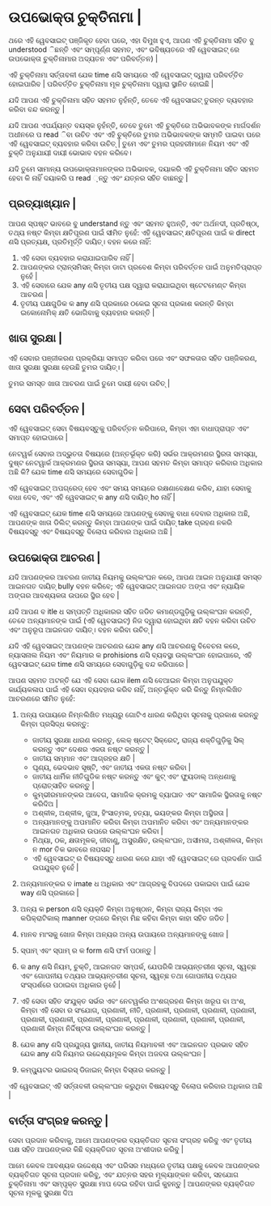 # ଉପଭୋକ୍ତା ଚୁକ୍ତିନାମା |

ଥରେ ଏହି ୱେବସାଇଟ୍ ପଞ୍ଜିକୃତ ହେବା ପରେ, ଏହା ବିମୁଖ ହୁଏ, ଆପଣ ଏହି ଚୁକ୍ତିନାମା ସହିତ ବୁ understood ିଛନ୍ତି ଏବଂ ସମ୍ପୂର୍ଣ୍ଣ ସହମତ, ଏବଂ ଭବିଷ୍ୟତରେ ଏହି ୱେବସାଇଟ୍ ରେ ଉପଭୋକ୍ତା ଚୁକ୍ତିନାମାର ଅଦ୍ୟତନ ଏବଂ ପରିବର୍ତ୍ତନ) |

ଏହି ଚୁକ୍ତିନାମା ସର୍ତ୍ତାବଳୀ ଯେକ time ଣସି ସମୟରେ ଏହି ୱେବସାଇଟ୍ ଦ୍ୱାରା ପରିବର୍ତ୍ତିତ ହୋଇପାରିବ | ପରିବର୍ତ୍ତିତ ଚୁକ୍ତିନାମା ମୂଳ ଚୁକ୍ତିନାମା ଦ୍ୱାରା ସ୍ଥାନିତ ହୋଇଛି |

ଯଦି ଆପଣ ଏହି ଚୁକ୍ତିନାମା ସହିତ ସହମତ ନୁହଁନ୍ତି, ତେବେ ଏହି ୱେବସାଇଟ୍ ତୁରନ୍ତ ବ୍ୟବହାର କରିବା ବନ୍ଦ କରନ୍ତୁ |

ଯଦି ଆପଣ ଏପର୍ଯ୍ୟନ୍ତ ବୟସ୍କ ନୁହଁନ୍ତି, ତେବେ ତୁମେ ଏହି ଚୁକ୍ତିରେ ଅଭିଭାବକଙ୍କ ମାର୍ଗଦର୍ଶନ ଅଧୀନରେ ପ read ିବା ଉଚିତ ଏବଂ ଏହି ଚୁକ୍ତିରେ ତୁମର ଅଭିଭାବକଙ୍କ ସମ୍ମତି ପାଇବା ପରେ ଏହି ୱେବସାଇଟ୍ ବ୍ୟବହାର କରିବା ଉଚିତ୍ | ତୁମେ ଏବଂ ତୁମର ପ୍ରହରୀମାନେ ନିୟମ ଏବଂ ଏହି ଚୁକ୍ତି ଅନୁଯାୟୀ ଦାୟୀ ଭୋଭାବ ବହନ କରିବେ।

ଯଦି ତୁମେ ସାମାନ୍ୟ ଉପଭୋକ୍ତାମାନଙ୍କର ଅଭିଭାବକ, ଦୟାକରି ଏହି ଚୁକ୍ତିନାମା ସହିତ ସହମତ ହେବା କି ନାହିଁ ଦୟାକରି ପ read ଼ନ୍ତୁ ଏବଂ ଯତ୍ନର ସହିତ ବାଛନ୍ତୁ |

## ପ୍ରତ୍ୟାଖ୍ୟାନ |

ଆପଣ ସ୍ପଷ୍ଟ ଭାବରେ ବୁ understand ନ୍ତୁ ଏବଂ ସହମତ ହୁଅନ୍ତି, ଏବଂ ଅର୍ଥନଦୀ, ପ୍ରତିଷ୍ଠା, ତଥ୍ୟ ନଷ୍ଟ କିମ୍ବା କ୍ଷତିପୂରଣ ପାଇଁ ସୀମିତ ନୁହେଁ: ଏହି ୱେବସାଇଟ୍ କ୍ଷତିପୂରଣ ପାଇଁ କ direct ଣସି ପ୍ରତ୍ୟକ୍ଷ, ପ୍ରତିମୂର୍ତ୍ତି ଦାୟିତ୍। ବହନ କରେ ନାହିଁ:

1. ଏହି ସେବା ବ୍ୟବହାର କରାଯାଇପାରିବ ନାହିଁ |
1. ଆପଣଙ୍କର ଟ୍ରାନ୍ସମିସନ୍ କିମ୍ବା ଡାଟା ପ୍ରବେଶ କିମ୍ବା ପରିବର୍ତ୍ତନ ପାଇଁ ଅନୁମତିପ୍ରାପ୍ତ ନୁହେଁ |
1. ଏହି ସେବାରେ ଯେକ any ଣସି ତୃତୀୟ ପକ୍ଷ ଦ୍ୱାରା କରାଯାଇଥିବା ଷ୍ଟେଟମେଣ୍ଟ କିମ୍ବା ଆଚରଣ |
1. ତୃତୀୟ ପକ୍ଷଗୁଡିକ କ any ଣସି ପ୍ରକାରେ ଠକେଇ ସୂଚନା ପ୍ରକାଶ କରନ୍ତି କିମ୍ବା ଇକୋନୋମିକ୍ କ୍ଷତି ଭୋଗିବାକୁ ବ୍ୟବହାର କରନ୍ତି |

## ଖାତା ସୁରକ୍ଷା |

ଏହି ସେବାର ପଞ୍ଜୀକରଣ ପ୍ରକ୍ରିୟା ସମାପ୍ତ କରିବା ପରେ ଏବଂ ସଫଳତାର ସହିତ ପଞ୍ଜିକରଣ, ଖାତା ସୁରକ୍ଷା ସୁରକ୍ଷା ହେଉଛି ତୁମର ଦାୟିତ୍। |

ତୁମର ସମସ୍ତ ଖାତା ଆଚରଣ ପାଇଁ ତୁମେ ଦାୟୀ ହେବା ଉଚିତ୍ |

## ସେବା ପରିବର୍ତ୍ତନ |

ଏହି ୱେବସାଇଟ୍ ସେବା ବିଷୟବସ୍ତୁକୁ ପରିବର୍ତ୍ତନ କରିପାରେ, କିମ୍ବା ଏହା ବାଧାପ୍ରାପ୍ତ ଏବଂ ସମାପ୍ତ ହୋଇପାରେ |

ନେଟୱର୍କ ସେବାର ଅଦ୍ଭୁତତା ବିଷୟରେ (ଅନ୍ତର୍ଭୂକ୍ତ କରି) ସର୍ଭର ଆକ୍ରମଣର ସ୍ଥିରତା ସମସ୍ୟା, ଦୁଷ୍ଟ ନେଟୱାର୍କ ଆକ୍ରମଣର ସ୍ଥିରତା ସମସ୍ୟା, ଆପଣ ସହମତ କିମ୍ବା ସମାପ୍ତ କରିବାର ଅଧିକାର ଅଛି କି? ଯେକ time ଣସି ସମୟରେ ସେବାଗୁଡିକ |

ଏହି ୱେବସାଇଟ୍ ଅପଗ୍ରେଡ୍ ହେବ ଏବଂ ସମୟ ସମୟରେ ରକ୍ଷଣାବେକ୍ଷଣ କରିବ, ଯାହା ସେବାକୁ ବାଧା ଦେବ, ଏବଂ ଏହି ୱେବସାଇଟ୍ କ any ଣସି ଦାୟିତ୍ ho ନାହିଁ |

ଏହି ୱେବସାଇଟ୍ ଯେକ time ଣସି ସମୟରେ ଆପଣଙ୍କୁ ସେବାକୁ ବାଧା ଦେବାର ଅଧିକାର ଅଛି, ଆପଣଙ୍କ ଖାତା ଡିଲିଟ୍ କରନ୍ତୁ କିମ୍ବା ଆପଣଙ୍କ ପାଇଁ ଦାୟିତ୍ take ଗ୍ରହଣ ନକରି ବିଷୟବସ୍ତୁ ଏବଂ ବିଷୟବସ୍ତୁ ବିଲୋପ କରିବାର ଅଧିକାର ଅଛି |

## ଉପଭୋକ୍ତା ଆଚରଣ |

ଯଦି ଆପଣଙ୍କର ଆଚରଣ ଜାତୀୟ ନିୟମକୁ ଉଲ୍ଲଂଘନ କରେ, ଆପଣ ଆଇନ ଅନୁଯାୟୀ ସମସ୍ତ ଆଇନଗତ ଦାୟିତ୍ bully ବହନ କରିବେ; ଏହି ୱେବସାଇଟ୍ ଆଇନଗତ ଅଙ୍ଗ ଏବଂ ନ୍ୟାୟିକ ଅଙ୍ଗର ଆବଶ୍ୟକତା ଉପରେ ସ୍ଥିର ହେବ |

ଯଦି ଆପଣ ବ itle ଧ ସମ୍ପତ୍ତି ଅଧିକାରର ସହିତ ଜଡିତ କମାଣ୍ଡଗୁଡ଼ିକୁ ଉଲ୍ଲଂଘନ କରନ୍ତି, ତେବେ ଅନ୍ୟମାନଙ୍କ ପାଇଁ (ଏହି ୱେବସାଇଟ୍) ନିଜ ଦ୍ୱାରା ହୋଇଥିବା କ୍ଷତି ବହନ କରିବା ଉଚିତ ଏବଂ ଅନୁରୂପ ଆଇନଗତ ଦାୟିତ୍। ବହନ କରିବା ଉଚିତ୍ |

ଯଦି ଏହି ୱେବସାଇଟ୍ ଆପଣଙ୍କ ଆଚରଣର ଯେକ any ଣସି ଆଚରଣକୁ ବିବେଚନା କରେ, ନ୍ୟାସନାଲ ନିୟମ ଏବଂ ନିୟମାର କ prohisions ଣସି ବ୍ୟବସ୍ଥା ଉଲ୍ଲଂଘନ ହୋଇପାରେ, ଏହି ୱେବସାଇଟ୍ ଯେକ time ଣସି ସମୟରେ ସେବାଗୁଡ଼ିକୁ ବନ୍ଦ କରିପାରେ |

ଆପଣ ସହମତ ଅଟନ୍ତି ଯେ ଏହି ସେବା ଯେକ ilem ଣସି ବେଆଇନ କିମ୍ବା ଅନୁପଯୁକ୍ତ କାର୍ଯ୍ୟକଳାପ ପାଇଁ ଏହି ସେବା ବ୍ୟବହାର କରିବ ନାହିଁ, ଅନ୍ତର୍ଭୂକ୍ତ କରି କିନ୍ତୁ ନିମ୍ନଲିଖିତ ଆଚରଣରେ ସୀମିତ ନୁହେଁ:

1. ଅନ୍ୟ ଉପାୟରେ ନିମ୍ନଲିଖିତ ମଧ୍ୟରୁ ଗୋଟିଏ ଧାରଣ କରିଥିବା ସୂଚନାକୁ ପ୍ରକାଶ କରନ୍ତୁ କିମ୍ବା ପ୍ରସିଦ୍ଧ କରନ୍ତୁ:

   * ଜାତୀୟ ସୁରକ୍ଷା ଧାରଣ କରନ୍ତୁ, ଲେକ୍ ଷ୍ଟେଟ୍ ସିକ୍ରେଟ୍, ରାଜ୍ୟ ଶକ୍ତିଗୁଡ଼ିକୁ ସିଲ୍ କରନ୍ତୁ ଏବଂ ଦେଶର ଏକତା ନଷ୍ଟ କରନ୍ତୁ |
   * ଜାତୀୟ ସମ୍ମାନ ଏବଂ ଆଗ୍ରହର କ୍ଷତି |
   * ଘୃଣ୍ୟ, ଭେଦଭାବ ସୃଷ୍ଟି, ଏବଂ ଜାତୀୟ ଏକତା ନଷ୍ଟ କରିବା |
   * ଜାତୀୟ ଧାର୍ମିକ ନୀତିଗୁଡିକ ନଷ୍ଟ କରନ୍ତୁ ଏବଂ କୁଟ୍ ଏବଂ ଫ୍ୟୁଡାଲ୍ ଅନ୍ଧଣାକୁ ପ୍ରୋତ୍ସାହିତ କରନ୍ତୁ |
   * କୁମ୍ଭୀରମାନଙ୍କର ଆବେଗ, ସାମାଜିକ କ୍ରମକୁ ବ୍ୟାଘାତ ଏବଂ ସାମାଜିକ ସ୍ଥିରତାକୁ ନଷ୍ଟ କରିଦିଅ |
   * ଅଶ୍ଳୀଳ, ଅଶ୍ଳୀଳ, ଜୁଆ, ହିଂସାତ୍ମକ, ହତ୍ୟା, ଭୟଙ୍କର କିମ୍ବା ଅସ୍ଥିରତା |
   * ଅନ୍ୟମାନଙ୍କୁ ଅପମାନିତ କରିବା କିମ୍ବା ଅପମାନିତ କରିବା ଏବଂ ଅନ୍ୟମାନଙ୍କର ଆଇନଗତ ଅଧିକାର ଉପରେ ଉଲ୍ଲଂଘନ କରିବା |
   * ମିଥ୍ୟା, ଠକ, କ୍ଷତାମୂଳକ, ଜୀବାଣୁ, ଅସୁରକ୍ଷିତ, ଉଲ୍ଲଂଘନ, ଅସୀମତା, ଅଶ୍ଳୀଳତା, କିମ୍ବା ନ mor ତିକ ଭାବରେ ନାପସନ୍ଦ |
   * ଏହି ୱେବସାଇଟ୍ ର ବିଷୟବସ୍ତୁ ଧାରଣ କରେ ଯାହା ଏହି ୱେବସାଇଟ୍ ରେ ପ୍ରଦର୍ଶନ ପାଇଁ ଉପଯୁକ୍ତ ନୁହେଁ |

1. ଅନ୍ୟମାନଙ୍କର ବ imate ଧ ଅଧିକାର ଏବଂ ଆଗ୍ରହକୁ ବିପଦରେ ପକାଇବା ପାଇଁ ଯେକ way ଣସି ପ୍ରକାରେ |
1. ଅନ୍ୟ କ person ଣସି ବ୍ୟକ୍ତି କିମ୍ବା ଅନୁଷ୍ଠାନ, କିମ୍ବା ରାଜ୍ୟ କିମ୍ବା ଏକ କପିକ୍ରାଟିକାଲ୍ manner ଙ୍ଗରେ କିମ୍ବା ମିଛ କହିବା କିମ୍ବା କାହା ସହିତ ଜଡିତ |
1. ମାନବ ମାଂସକୁ ଖୋଜ କିମ୍ବା ଅନ୍ୟର ଅନ୍ୟ ଉପାୟରେ ଅନ୍ୟମାନଙ୍କୁ ଖୋଜ |
1. ସ୍ପାମ୍ ଏବଂ ସ୍ପାମ୍ ର କ form ଣସି ଫର୍ମ ପଠାନ୍ତୁ |
1. କ any ଣସି ନିୟମ, ଚୁକ୍ତି, ଆଇନଗତ ସମ୍ପର୍କ, ଯେପରିକି ଆଭ୍ୟନ୍ତରୀଣ ସୂଚନା, ସ୍ୱଚ୍ଛ ଏବଂ ଗୋପନୀୟ ତଥ୍ୟର ଆଭ୍ୟନ୍ତରୀଣ ସୂଚନା, ସ୍ୱଚ୍ଛ ତଥା ଗୋପନୀୟ ତଥ୍ୟର ସଂସ୍ପର୍ଶରେ ପଠାଇବା ଅଧିକାର ନୁହେଁ |
1. ଏହି ସେବା ସହିତ ସଂଯୁକ୍ତ ସର୍ଭର ଏବଂ ନେଟୱର୍କର ଅଂଶଗ୍ରହଣ କିମ୍ବା ଖରୂପ ବା ଅଂଶ, କିମ୍ବା ଏହି ସେବା ର ସଂଯୋଗ, ପ୍ରଣାଳୀ, ନୀତି, ପ୍ରଣାଳୀ, ପ୍ରଣାଳୀ, ପ୍ରଣାଳୀ, ପ୍ରଣାଳୀ, ପ୍ରଣାଳୀ, ପ୍ରଣାଳୀ, ପ୍ରଣାଳୀ, ପ୍ରଣାଳୀ, ପ୍ରଣାଳୀ, ପ୍ରଣାଳୀ, ପ୍ରଣାଳୀ, ପ୍ରଣାଳୀ, ପ୍ରଣାଳୀ କିମ୍ବା ନିର୍ଦ୍ଦିଷ୍ଟତା ଉଲ୍ଲଂଘନ କରନ୍ତୁ |
1. ଯେକ any ଣସି ପ୍ରଯୁଜ୍ୟ ସ୍ଥାନୀୟ, ଜାତୀୟ ନିୟମାବଳୀ ଏବଂ ଆଇନଗତ ପ୍ରଭାବ ସହିତ ଯେକ any ଣସି ନିୟମର ଉଦ୍ଦେଶ୍ୟମୂଳକ କିମ୍ବା ଅଜବତା ଉଲ୍ଲଂଘନ |
1. କମ୍ପ୍ୟୁଟର ଭାଇରସ୍ ଡିଜାଇନ୍ କିମ୍ବା ବିସ୍ତାର କରନ୍ତୁ |

ଏହି ୱେବସାଇଟ୍ ଏହି ସର୍ତ୍ତାବଳୀ ଉଲ୍ଲଂଘନ କରୁଥିବା ବିଷୟବସ୍ତୁ ବିଲୋପ କରିବାର ଅଧିକାର ଅଛି |

## ବାର୍ତ୍ତା ସଂଗ୍ରହ କରନ୍ତୁ |

ସେବା ପ୍ରଦାନ କରିବାକୁ, ଆମେ ଆପଣଙ୍କର ବ୍ୟକ୍ତିଗତ ସୂଚନା ସଂଗ୍ରହ କରିବୁ ଏବଂ ତୃତୀୟ ପକ୍ଷ ସହିତ ଆପଣଙ୍କର କିଛି ବ୍ୟକ୍ତିଗତ ସୂଚନା ଅଂଶୀଦାର କରିବୁ |

ଆମେ କେବଳ ଆବଶ୍ୟକ ଉଦ୍ଦେଶ୍ୟ ଏବଂ ପରିସର ମଧ୍ୟରେ ତୃତୀୟ ପକ୍ଷକୁ କେବଳ ଆପଣଙ୍କର ବ୍ୟକ୍ତିଗତ ସୂଚନା ପ୍ରଦାନ କରିବୁ, ଏବଂ ଯତ୍ନର ସହର ମୂଲ୍ୟାଙ୍କନ କରିବା, ସହଯୋଗ ଚୁକ୍ତିନାମା ଏବଂ ସମ୍ପୃକ୍ତ ସୁରକ୍ଷା ମାପ ଦେଇ ରହିବା ପାଇଁ କୁହନ୍ତୁ | ଆପଣଙ୍କର ବ୍ୟକ୍ତିଗତ ସୂଚନା ମୂଳକୁ ସୁରକ୍ଷା ଦିଅ